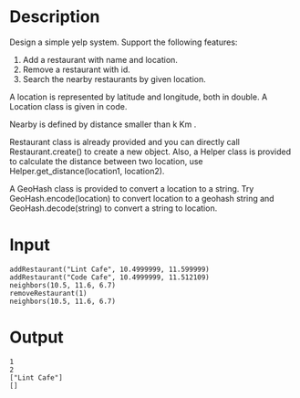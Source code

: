 # Description

Design a simple yelp system. Support the following features:

1. Add a restaurant with name and location.
2. Remove a restaurant with id.
3. Search the nearby restaurants by given location.

A location is represented by latitude and longitude, both in double. A Location class is given in code.

Nearby is defined by distance smaller than k Km .

Restaurant class is already provided and you can directly call Restaurant.create() to create a new object. Also, a Helper class is provided to calculate the distance between two location, use Helper.get_distance(location1, location2).

A GeoHash class is provided to convert a location to a string. Try GeoHash.encode(location) to convert location to a geohash string and GeoHash.decode(string) to convert a string to location.

# Input

```
addRestaurant("Lint Cafe", 10.4999999, 11.599999)
addRestaurant("Code Cafe", 10.4999999, 11.512109)
neighbors(10.5, 11.6, 6.7)
removeRestaurant(1)
neighbors(10.5, 11.6, 6.7)
```

# Output

```
1
2
["Lint Cafe"]
[]
```

